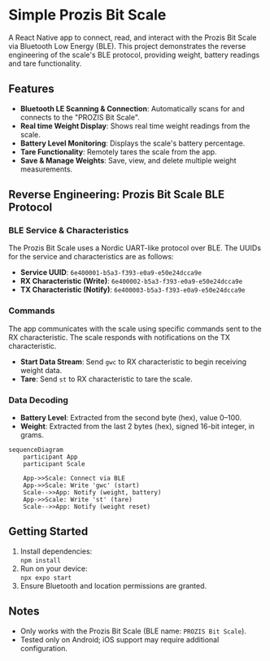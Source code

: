 # Simple Prozis Bit Scale

A React Native app to connect, read, and interact with the Prozis Bit Scale via Bluetooth Low Energy (BLE). This project demonstrates the reverse engineering of the scale's BLE protocol, providing weight, battery readings and tare functionality.

## Features

- **Bluetooth LE Scanning & Connection**: Automatically scans for and connects to the "PROZIS Bit Scale".
- **Real time Weight Display**: Shows real time weight readings from the scale.
- **Battery Level Monitoring**: Displays the scale's battery percentage.
- **Tare Functionality**: Remotely tares the scale from the app.
- **Save & Manage Weights**: Save, view, and delete multiple weight measurements.

## Reverse Engineering: Prozis Bit Scale BLE Protocol

### BLE Service & Characteristics

The Prozis Bit Scale uses a Nordic UART-like protocol over BLE. The UUIDs for the service and characteristics are as follows:

- **Service UUID**: `6e400001-b5a3-f393-e0a9-e50e24dcca9e`
- **RX Characteristic (Write)**: `6e400002-b5a3-f393-e0a9-e50e24dcca9e`
- **TX Characteristic (Notify)**: `6e400003-b5a3-f393-e0a9-e50e24dcca9e`

### Commands

The app communicates with the scale using specific commands sent to the RX characteristic. The scale responds with notifications on the TX characteristic.

- **Start Data Stream**: Send `gwc` to RX characteristic to begin receiving weight data.
- **Tare**: Send `st` to RX characteristic to tare the scale.

### Data Decoding

- **Battery Level**: Extracted from the second byte (hex), value 0–100.
- **Weight**: Extracted from the last 2 bytes (hex), signed 16-bit integer, in grams.

```mermaid
sequenceDiagram
    participant App
    participant Scale

    App->>Scale: Connect via BLE
    App->>Scale: Write 'gwc' (start)
    Scale-->>App: Notify (weight, battery)
    App->>Scale: Write 'st' (tare)
    Scale-->>App: Notify (weight reset)
```

## Getting Started

1. Install dependencies:  
   `npm install`
2. Run on your device:  
   `npx expo start`
3. Ensure Bluetooth and location permissions are granted.

## Notes

- Only works with the Prozis Bit Scale (BLE name: `PROZIS Bit Scale`).
- Tested only on Android; iOS support may require additional configuration.
